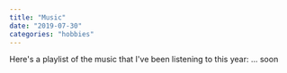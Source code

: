 ```yaml
---
title: "Music"
date: "2019-07-30"
categories: "hobbies"
---
```

Here's a playlist of the music that I've been listening to this year:
... soon